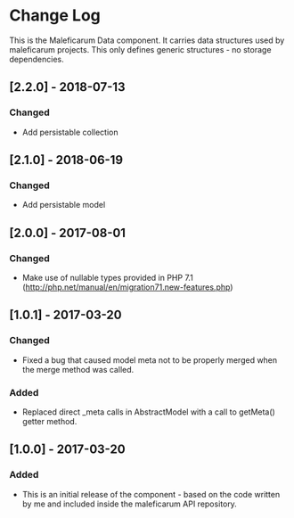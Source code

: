 # Change Log
This is the Maleficarum Data component. It carries data structures used by maleficarum projects. This only defines generic structures - no storage dependencies.

## [2.2.0] - 2018-07-13
### Changed
- Add persistable collection

## [2.1.0] - 2018-06-19
### Changed
- Add persistable model

## [2.0.0] - 2017-08-01
### Changed
- Make use of nullable types provided in PHP 7.1 (http://php.net/manual/en/migration71.new-features.php)

## [1.0.1] - 2017-03-20
### Changed
- Fixed a bug that caused model meta not to be properly merged when the merge method was called.

### Added
- Replaced direct _meta calls in AbstractModel with a call to getMeta() getter method.

## [1.0.0] - 2017-03-20
### Added
- This is an initial release of the component - based on the code written by me and included inside the maleficarum API repository.
